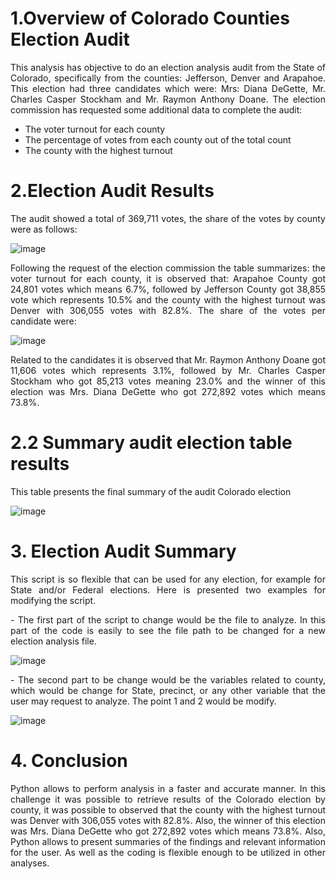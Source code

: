 # 1.Overview of Colorado Counties Election Audit

<p align="justify"> This analysis has objective to do an election analysis audit from the State of Colorado, specifically from the counties: Jefferson, Denver and Arapahoe. This election had three candidates which were: Mrs: Diana DeGette, Mr. Charles Casper Stockham and Mr. Raymon Anthony Doane. The election commission has requested some additional data to complete the audit:
 
 - The voter turnout for each county
 - The percentage of votes from each county out of the total count
 - The county with the highest turnout

# 2.Election Audit Results

<p align="justify"> The audit showed a total of 369,711 votes, the share of the votes by county were as follows:

![image](https://user-images.githubusercontent.com/95872614/150383136-877449f5-099f-4c1b-943d-b14e1dd28e87.png)

<p align="justify"> Following the request of the election commission the table summarizes: the voter turnout for each county, it is observed that: Arapahoe County got 24,801 votes which means 6.7%, followed by Jefferson County got 38,855 vote which represents 10.5% and the county with the highest turnout was Denver with 306,055 votes with 82.8%. 
The share of the votes per candidate were:

![image](https://user-images.githubusercontent.com/95872614/150383266-be447598-be88-448c-9b44-e396eba2173b.png)


<p align="justify"> Related to the candidates it is observed that Mr. Raymon Anthony Doane got 11,606 votes which represents 3.1%, followed by Mr. Charles Casper Stockham who got 85,213 votes meaning 23.0% and the winner of this election was Mrs. Diana DeGette who got 272,892 votes which means 73.8%.  

# 2.2 Summary audit election table results

<p align="justify"> This table presents the final summary of the audit Colorado election

![image](https://user-images.githubusercontent.com/95872614/150381852-6924012d-7c31-4f9b-ad68-a555b0fc4a46.png)

# 3.	Election Audit Summary

<p align="justify"> This script is so flexible that can be used for any election, for example for State and/or Federal elections. Here is presented two examples for modifying the script.
<p align="justify"> - The first part of the script to change would be the file to analyze. In this part of the code is easily to see the file path to be changed for a new election analysis file. 
 
 ![image](https://user-images.githubusercontent.com/95872614/150382762-b811b349-7bf4-4b2c-8197-b62e40126daa.png)

 
<p align="justify"> - The second part to be change would be the variables related to county, which would be change for State, precinct, or any other variable that the user may request to analyze. The point 1 and 2 would be modify.   
 
 ![image](https://user-images.githubusercontent.com/95872614/150382794-975f272d-0382-4746-ba86-4db6296010d2.png)


# 4.	Conclusion

<p align="justify"> Python allows to perform analysis in a faster and accurate manner. In this challenge it was possible to retrieve results of the Colorado election by county, it was possible to observed that the county with the highest turnout was Denver with 306,055 votes with 82.8%. Also, the winner of this election was Mrs. Diana DeGette who got 272,892 votes which means 73.8%.  Also, Python allows to present summaries of the findings and relevant information for the user. As well as the coding is flexible enough to be utilized in other analyses.   

